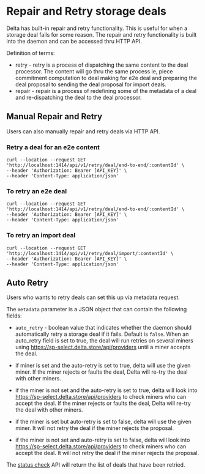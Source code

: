 # Repair and Retry storage deals

Delta has built-in repair and retry functionality. This is useful for when a storage deal fails for some reason. The repair and retry functionality is built into the daemon and can be accessed thru HTTP API.

Definition of terms:
- retry - retry is a process of dispatching the same content to the deal processor. The content will go thru the same process ie, piece commitment computation to deal making for e2e deal and preparing the deal proposal to sending the deal proposal for import deals.
- repair - repair is a process of redefining some of the metadata of a deal and re-dispatching the deal to the deal processor. 

## Manual Repair and Retry
Users can also manually repair and retry deals via HTTP API.

### Retry a deal for an e2e content
```
curl --location --request GET 'http://localhost:1414/api/v1/retry/deal/end-to-end/:contentId' \
--header 'Authorization: Bearer [API_KEY]' \
--header 'Content-Type: application/json' 
```

### To retry an e2e deal
```
curl --location --request GET 'http://localhost:1414/api/v1/retry/deal/end-to-end/:contentId' \
--header 'Authorization: Bearer [API_KEY]' \
--header 'Content-Type: application/json' 
```

### To retry an import deal
```
curl --location --request GET 'http://localhost:1414/api/v1/retry/deal/import/:contentId' \
--header 'Authorization: Bearer [API_KEY]' \
--header 'Content-Type: application/json' 
```


## Auto Retry
Users who wants to retry deals can set this up via metadata request.

The `metadata` parameter is a JSON object that can contain the following fields:

- `auto_retry` - boolean value that indicates whether the daemon should automatically retry a storage deal if it fails. Default is `false`.
  When an auto_retry field is set to true, the deal will run retries on several miners using https://sp-select.delta.store/api/providers until a miner accepts the deal.

- if miner is set and the auto-retry is set to true, delta will use the given miner. If the miner rejects or faults the deal, Delta will re-try the deal with other miners.
- if the miner is not set and the auto-retry is set to true, delta will look into https://sp-select.delta.store/api/providers to check miners who can accept the deal. If the miner rejects or faults the deal, Delta will re-try the deal with other miners.
- if the miner is set but auto-retry is set to false, delta will use the given miner. It will not retry the deal if the miner rejects the proposal.
- if the miner is not set and auto-retry is set to false, delta will look into https://sp-select.delta.store/api/providers to check miners who can accept the deal. It will not retry the deal if the miner rejects the proposal.

The [status check](content-deal-status.md) API will return the list of deals that have been retried.
